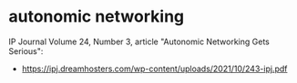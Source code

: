 # autonomic networking

IP Journal Volume 24, Number 3, article "Autonomic Networking Gets Serious":
* https://ipj.dreamhosters.com/wp-content/uploads/2021/10/243-ipj.pdf
